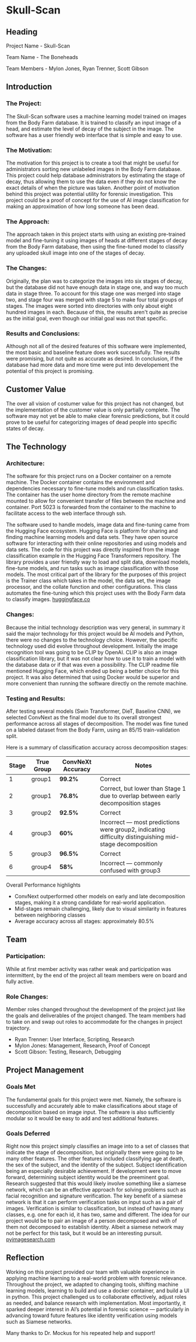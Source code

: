 # Skull-Scan

## Heading
Project Name - Skull-Scan 

Team Name - The Boneheads

Team Members - Mylon Jones, Ryan Trenner, Scott Gibson

## Introduction

### The Project:
The Skull-Scan software uses a machine learning model trained on images from the Body Farm database. It is trained to classify an input image of a head, and estimate the level of decay of the subject in the image. The software has a user friendly web interface that is simple and easy to use.

### The Motivation:
The motivation for this project is to create a tool that might be useful for administrators sorting new unlabeled images in the Body Farm database. This project could help database administrators by estimating the stage of decay, thus allowing them to use the data even if they do not know the exact details of when the picture was taken. Another point of motivation behind this project was potential utility for forensic investigation. This project could be a proof of concept for the use of AI image classification for making an approximation of how long someone has been dead.

### The Approach:
The approach taken in this project starts with using an existing pre-trained model and fine-tuning it using images of heads at different stages of decay from the Body Farm database, then using the fine-tuned model to classify any uploaded skull image into one of the stages of decay.

### The Changes:
Originally, the plan was to categorize the images into six stages of decay, but the database did not have enough data in stage one, and way too much data in stage three. To account for this stage one was merged into stage two, and stage four was merged with stage 5 to make four total groups of stages. The images were sorted into directories with only about eight hundred images in each. Because of this, the results aren't quite as precise as the initial goal, even though our initial goal was not that specific.

### Results and Conclusions:
Although not all of the desired features of this software were implemented, the most basic and baseline feature does work successfully. The results were promising, but not quite as accurate as desired. In conclusion, if the database had more data and more time were put into developement the potential of this project is promising.

## Customer Value
The over all vision of costumer value for this project has not changed, but the implementation of the customer value is only partially complete. The software may not yet be able to make clear forensic predictions, but it could prove to be useful for categorizing images of dead people into specific states of decay.

## The Technology

### Architecture:
The software for this project runs on a Docker container on a remote machine. The Docker container contains the environment and dependencies necessary to fine-tune models and run classification tasks. The container has the user home directory from the remote machine mounted to allow for convenient transfer of files between the machine and container. Port 5023 is forwarded from the container to the machine to facilitate access to the web interface through ssh.

The software used to handle models, image data and fine-tuning came from the Hugging Face ecosystem. Hugging Face is platform for sharing and finding machine learning models and data sets. They have open source software for interacting with their online repositories and using models and data sets. The code for this project was directly inspired from the image classification example in the Hugging Face Transformers repository. The library provides a user friendly way to load and split data, download models, fine-tune models, and run tasks such as image classification with those models. The most critical part of the library for the purposes of this project is the Trainer class which takes in the model, the data set, the image processor, and the collate function and other configurations. This class automates the fine-tuning which this project uses with the Body Farm data to classify images.
[huggingface.co](https://huggingface.co/)

### Changes:
Because the initial technology description was very general, in summary it said the major technology for this project would be AI models and Python, there were no changes to the technology choice. However, the specific technology used did evolve throughout development. Initially the image recognition tool was going to be CLIP by OpenAI. CLIP is also an image classification library, but it was not clear how to use it to train a model with the database data or if that was even a possibility. The CLIP readme file mentioned Hugging Face, which ended up being a better choice for this project. It was also determined that using Docker would be superior and more convenient than running the software directly on the remote machine.

### Testing and Results:
After testing several models (Swin Transformer, DieT, Baseline CNN), we selected ConvNext as the final model due to its overall strongest performance across all stages of decomposition. The model was fine tuned on a labeled dataset from the Body Farm, using an 85/15 train-validation split. 

Here is a summary of classification accuracy across decomposition stages: 

| Stage | True Group | ConvNeXt Accuracy | Notes                                                                                                  |
| ----- | ---------- | ----------------- | ------------------------------------------------------------------------------------------------------ |
| 1     | group1     | **99.2%**         | Correct                                                                                                |
| 2     | group1     | **76.8%**         | Correct, but lower than Stage 1 due to overlap between early decomposition stages                      |
| 3     | group2     | **92.5%**         | Correct                                                                                                |
| 4     | group3     | **60%**           | Incorrect — most predictions were group2, indicating difficulty distinguishing mid-stage decomposition |
| 5     | group3     | **96.5%**         | Correct                                                                                                |
| 6     | group4     | **58%**           | Incorrect — commonly confused with group3                                                              |


Overall Performance highlights
* ConvNext outperformed other models on early and late decomposition stages, making it a strong candidate for real-world application.
* Mid-stages remain challenging, likely due to visual similarity in features between neighboring classes
* Average accuracy across all stages: approximately 80.5%
    

## Team

### Participation:
While at first member activity was rather weak and participation was intermittent, by the end of the project all team members were on board and fully active.

### Role Changes:
Member roles changed throughout the development of the project just like the goals and deliverables of the project changed. The team members had to take on and swap out roles to accommodate for the changes in project trajectory.

  * Ryan Trenner: User Interface, Scripting, Research
  * Mylon Jones: Management, Research, Proof of Concept
  * Scott Gibson: Testing, Research, Debugging

## Project Management

### Goals Met
The fundamental goals for this project were met. Namely, the software is successfully and accurately able to make classifications about stage of decomposition based on image input. The software is also sufficiently modular so it would be easy to add and test additional features. 

### Goals Deferred
Right now this project simply classifies an image into to a set of classes that indicate the stage of decomposition, but originally there were going to be many other features. The other features included classifying age at death, the sex of the subject, and the identity of the subject. Subject identification being an especially desirable achievement. If development were to move forward, determining subject identity would be the preeminent goal. Research suggested that this would likely involve something like a siamese network, which can be an effective approach for solving problems such as facial recognition and signature verification. The key benefit of a siamese network is that it can perform verification tasks on input such as a pair of images. Verification is similar to classification, but instead of having many classes, e.g. one for each id, it has two, same and different. The idea for our project would be to pair an image of a person decomposed and with of them not decomposed to establish identity. Albeit a siamese network may not be perfect for this task, but it would be an interesting pursuit.
[pyimagesearch.com](https://pyimagesearch.com/2020/11/23/building-image-pairs-for-siamese-networks-with-python/)

## Reflection
Working on this project provided our team with valuable experience in applying machine learning to a real-world problem with forensic relevance. Throughout the project, we adapted to changing tools, shifting machine learning models, learning to build and use a docker container, and build a UI in python. This project challenged us to collaborate effectively, adjust roles as needed, and balance research with implementation. Most importantly, it sparked deeper interest in AI’s potential in forensic science — particularly in advancing toward future features like identity verification using models such as Siamese networks.

Many thanks to Dr. Mockus for his repeated help and support!
